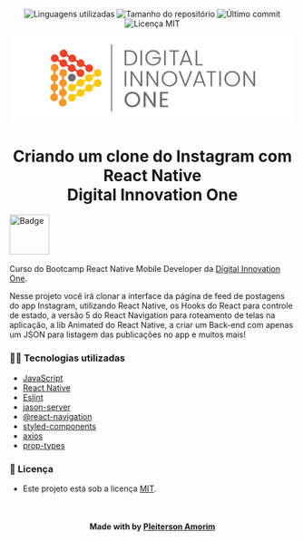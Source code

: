 <!-- Badges session -->
<p align="center">
  <!-- languages -->
  <img src="https://img.shields.io/github/languages/count/pleiterson/cloneInstagramDIO?style=social" alt="Linguagens utilizadas">
  <!-- repo size -->
  <img src="https://img.shields.io/github/repo-size/Pleiterson/cloneInstagramDIO?style=social" alt="Tamanho do repositório">
  <!-- last commit -->
  <img src="https://img.shields.io/github/last-commit/Pleiterson/cloneInstagramDIO?style=social" alt="Último commit">
  <!-- licence MIT -->
  <img src="https://img.shields.io/github/license/Pleiterson/cloneInstagramDIO?style=social" alt="Licença MIT">
</p>

<!--Banner session-->
<p align="center">
  <img src="./src/assets/readme/banner.png" alt="DIO" title="Digital Innovation One">
</p>

<!--About session-->
<h1 align="center">Criando um clone do Instagram com React Native<br>Digital Innovation One</h1>

<img src="./src/assets/badge.png" title="Badge" width="70" height="70">

Curso do Bootcamp React Native Mobile Developer da [Digital Innovation One](https://digitalinnovation.one/).

Nesse projeto você irá clonar a interface da página de feed de postagens do app Instagram, utilizando React Native, os Hooks do React para controle de estado, a versão 5 do React Navigation para roteamento de telas na aplicação, a lib Animated do React Native, a criar um Back-end com apenas um JSON para listagem das publicações no app e muitos mais!

<!-- - [Projeto desenvolvido](https://clone-netflix.vercel.app/)

<p align="center"><img src="./src/assets/img/projeto.gif" title="Clone do Instagram - DIO"></p>
<p align="center"><img src="./src/assets/img/projeto-responsivo.gif" title="Clone do Instagram - DIO"></p> -->


<h3>👨‍💻 Tecnologias utilizadas</h3>

- [JavaScript](https://developer.mozilla.org/en-US/docs/Web/JavaScript)
- [React Native](https://reactnative.dev/docs/getting-started)
- [Eslint](https://github.com/eslint/eslint)
- [jason-server](https://github.com/typicode/json-server)
- [@react-navigation](https://reactnavigation.org/docs/getting-started/)
- [styled-components](https://styled-components.com/docs)
- [axios](https://github.com/axios/axios)
- [prop-types](https://www.npmjs.com/package/prop-types)

<!--License session-->
<h3>📝 Licença</h3>

- Este projeto está sob a licença [MIT](./LICENSE).

<!--Bottom session-->
<br><h4 align=center>Made with by <a target="_blank" href="https://pleiterson.vercel.app" >Pleiterson Amorim</a></h4>
